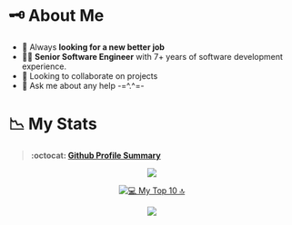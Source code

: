 # 🗝️ About Me

- 💼 Always <b>looking for a new better job</b>
- 👨‍💻 <b>Senior Software Engineer</b> with 7+ years of software development experience.
- 👯 Looking to collaborate on projects
- 💬 Ask me about any help -=^.^=-

# 📉 My Stats

> **:octocat: [Github Profile Summary](https://profile-summary-for-github.com/user/ahmnouira)**

<p align="center" >
  <a href="https://github-readme-streak-stats.herokuapp.com?user=ahmnouira&theme=tokyonight_duo">
  <img src="https://github-readme-streak-stats.herokuapp.com?user=ahmnouira&theme=tokyonight_duo" />
</a>
</p>

<p align="center" >
<a href="https://wakatime.com/@ahmnouira" target="\_blank">
    <img src="https://github-readme-stats.vercel.app/api/wakatime?username=ahmnouira&v=2&langs_count=10&custom_title=%F0%9F%92%BB%20My%20Top%2010%20%F0%9F%94%9D&theme=nightowl&count_private=true&count_private=true&border_radius=15&border_color=#212121%22%20alt=%22%F0%9F%92%BB%20My%20Top%2010%20%F0%9F%94%9D" alt="💻 My Top 10 🔝" />
</p>

<p align="center">
<a href="https://github-readme-stats.vercel.app/api/top-langs/?username=ahmnouira&layout=compact&langs_count=20&hide=Mako&theme=nightowl&count_private=true&border_radius=15&border_color=#212121">
  <img  src="https://github-readme-stats.vercel.app/api/top-langs/?username=ahmnouira&layout=compact&langs_count=20&hide=Mako&theme=nightowl&count_private=true&border_radius=15&border_color=#212121" />
</a>
</p>
